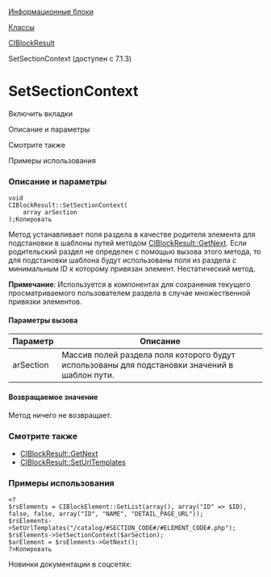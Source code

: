 [Информационные блоки](/api_help/iblock/index.php)

[Классы](/api_help/iblock/classes/index.php)

[CIBlockResult](/api_help/iblock/classes/ciblockresult/index.php)

SetSectionContext (доступен с 7.1.3)

SetSectionContext
=================

Включить вкладки

Описание и параметры

Смотрите также

Примеры использования

### Описание и параметры

```
void
CIBlockResult::SetSectionContext(
	array arSection
);Копировать
```

Метод устанавливает поля раздела в качестве родителя элемента для подстановки в шаблоны путей методом [CIBlockResult::GetNext](/api_help/iblock/classes/ciblockresult/getnext.php). Если родительский раздел не определен с помощью вызова этого метода, то для подстановки шаблона будут использованы поля из раздела с минимальным ID к которому привязан элемент. Нестатический метод.

**Примечание**: Используется в компонентах для сохранения текущего просматриваемого пользователем раздела в случае множественной привязки элементов.

#### Параметры вызова

| Параметр | Описание |
| --- | --- |
| arSection | Массив полей раздела поля которого будут использованы для подстановки значений в шаблон пути. |

#### Возвращаемое значение

Метод ничего не возвращает.

### Смотрите также

* [CIBlockResult::GetNext](/api_help/iblock/classes/ciblockresult/getnext.php)
* [CIBlockResult::](/api_help/iblock/classes/ciblockresult/getnext.php)[SetUrlTemplates](/api_help/iblock/classes/ciblockresult/seturltemplates.php)

### Примеры использования

```
<?
$rsElements = CIBlockElement::GetList(array(), array("ID" => $ID), false, false, array("ID", "NAME", "DETAIL_PAGE_URL"));
$rsElements->SetUrlTemplates("/catalog/#SECTION_CODE#/#ELEMENT_CODE#.php");
$rsElements->SetSectionContext($arSection);
$arElement = $rsElements->GetNext();
?>Копировать
```

Новинки документации в соцсетях: